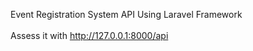 Event Registration System API Using Laravel Framework
<br/>
<br/>
Assess it with http://127.0.0.1:8000/api
